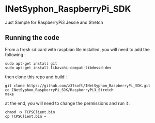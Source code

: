 # INetSyphon_RaspberryPi_SDK

Just Sample for RaspberryPi3 Jessie and Stretch

## Running the code 
From a fresh sd card with raspbian lite installed, you will need to add the following : 
```
sudo apt-get install git
sudo apt-get install libavahi-compat-libdnssd-dev
```
then clone this repo and build : 
```
git clone https://github.com/z37soft/INetSyphon_RaspberryPi_SDK.git
cd INetSyphon_RaspberryPi_SDK/RaspberryPi3_Stretch
make 
```

at the end, you will need to change the permissions and run it :
```
chmod +x TCPSClient.bin
cp TCPSClient.bin ~
```
